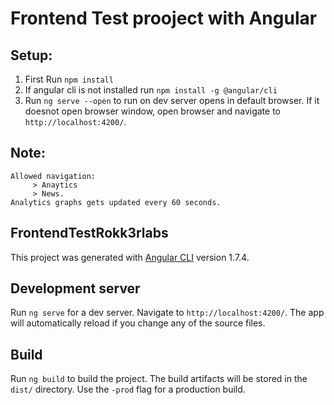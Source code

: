 # Frontend Test prooject with Angular
## Setup:
1. First Run `npm install`
2. If angular cli is not installed run `npm install -g @angular/cli`
3. Run `ng serve --open` to run on dev server opens in default browser. If it doesnot open browser window, open browser and navigate to `http://localhost:4200/`.
## Note:
    Allowed navigation:
         > Anaytics 
         > News.
    Analytics graphs gets updated every 60 seconds.

## FrontendTestRokk3rlabs

This project was generated with [Angular CLI](https://github.com/angular/angular-cli) version 1.7.4.

## Development server

Run `ng serve` for a dev server. Navigate to `http://localhost:4200/`. The app will automatically reload if you change any of the source files.


## Build

Run `ng build` to build the project. The build artifacts will be stored in the `dist/` directory. Use the `-prod` flag for a production build.
